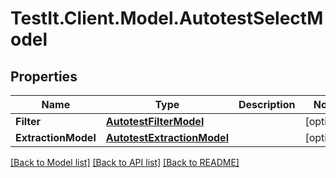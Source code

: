 # TestIt.Client.Model.AutotestSelectModel

## Properties

Name | Type | Description | Notes
------------ | ------------- | ------------- | -------------
**Filter** | [**AutotestFilterModel**](AutotestFilterModel.md) |  | [optional] 
**ExtractionModel** | [**AutotestExtractionModel**](AutotestExtractionModel.md) |  | [optional] 

[[Back to Model list]](../README.md#documentation-for-models) [[Back to API list]](../README.md#documentation-for-api-endpoints) [[Back to README]](../README.md)

